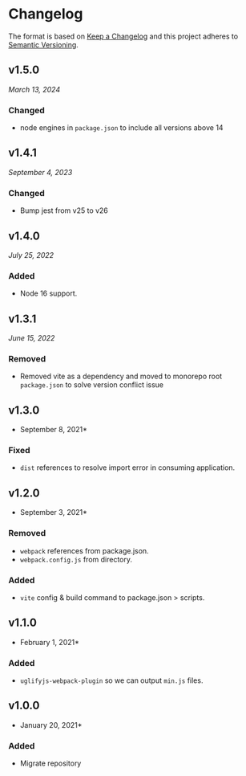 # Changelog

The format is based on [Keep a Changelog](http://keepachangelog.com/en/1.0.0/)
and this project adheres to [Semantic Versioning](http://semver.org/spec/v2.0.0.html).

## v1.5.0

_March 13, 2024_

### Changed

- node engines in `package.json` to include all versions above 14

## v1.4.1

_September 4, 2023_

### Changed

- Bump jest from v25 to v26

## v1.4.0

_July 25, 2022_

### Added

- Node 16 support.

## v1.3.1

_June 15, 2022_

### Removed

- Removed vite as a dependency and moved to monorepo root `package.json` to solve version conflict issue

## v1.3.0

- September 8, 2021\*

### Fixed

- `dist` references to resolve import error in consuming application.

## v1.2.0

- September 3, 2021\*

### Removed

- `webpack` references from package.json.
- `webpack.config.js` from directory.

### Added

- `vite` config & build command to package.json > scripts.

## v1.1.0

- February 1, 2021\*

### Added

- `uglifyjs-webpack-plugin` so we can output `min.js` files.

## v1.0.0

- January 20, 2021\*

### Added

- Migrate repository
